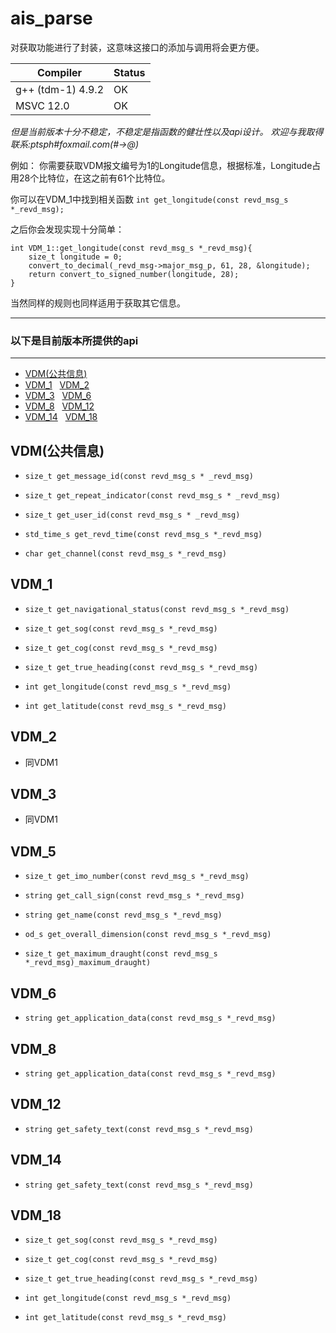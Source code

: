 # ais_parse

对获取功能进行了封装，这意味这接口的添加与调用将会更方便。

| Compiler     |  Status   |
|--------|--------|
| g++ (tdm-1) 4.9.2 | OK |
| MSVC 12.0 | OK |

*但是当前版本十分不稳定，不稳定是指函数的健壮性以及api设计。*
*欢迎与我取得联系:ptsph#foxmail.com(#->@)*

例如：
你需要获取VDM报文编号为1的Longitude信息，根据标准，Longitude占用28个比特位，在这之前有61个比特位。

你可以在VDM_1中找到相关函数 `int get_longitude(const revd_msg_s *_revd_msg);`

之后你会发现实现十分简单：

	int VDM_1::get_longitude(const revd_msg_s *_revd_msg){
		size_t longitude = 0;
		convert_to_decimal(_revd_msg->major_msg_p, 61, 28, &longitude);
		return convert_to_signed_number(longitude, 28);
	}

当然同样的规则也同样适用于获取其它信息。

----------

### 以下是目前版本所提供的api

----------
* [VDM(公共信息)](#VDM(公共信息)) &nbsp; 
* [VDM_1](#VDM_1) &nbsp; [VDM_2](#VDM_2) &nbsp; 
* [VDM_3](#VDM_3) &nbsp; [VDM_6](#VDM_6) &nbsp; 
* [VDM_8](#VDM_8) &nbsp; [VDM_12](#VDM_12) &nbsp; 
* [VDM_14](#VDM_14) &nbsp; [VDM_18](#VDM_18) &nbsp;


## VDM(公共信息)

- `size_t get_message_id(const revd_msg_s * _revd_msg)`

- `size_t get_repeat_indicator(const revd_msg_s * _revd_msg)`

- `size_t get_user_id(const revd_msg_s * _revd_msg)`

- `std_time_s get_revd_time(const revd_msg_s *_revd_msg)`

- `char get_channel(const revd_msg_s *_revd_msg)`

## VDM_1

- `size_t get_navigational_status(const revd_msg_s *_revd_msg)`

- `size_t get_sog(const revd_msg_s *_revd_msg)`

- `size_t get_cog(const revd_msg_s *_revd_msg)`

- `size_t get_true_heading(const revd_msg_s *_revd_msg)`

- `int get_longitude(const revd_msg_s *_revd_msg)`

- `int get_latitude(const revd_msg_s *_revd_msg)`


## VDM_2

- 同VDM1

## VDM_3

- 同VDM1

## VDM_5

- `size_t get_imo_number(const revd_msg_s *_revd_msg)`

- `string get_call_sign(const revd_msg_s *_revd_msg)`

- `string get_name(const revd_msg_s *_revd_msg)`

- `od_s get_overall_dimension(const revd_msg_s *_revd_msg)`

- `size_t get_maximum_draught(const revd_msg_s *_revd_msg)_maximum_draught)`


## VDM_6

- `string get_application_data(const revd_msg_s *_revd_msg)`

## VDM_8

- `string get_application_data(const revd_msg_s *_revd_msg)`

## VDM_12

- `string get_safety_text(const revd_msg_s *_revd_msg)`

## VDM_14

- `string get_safety_text(const revd_msg_s *_revd_msg)`

## VDM_18

- `size_t get_sog(const revd_msg_s *_revd_msg)`

- `size_t get_cog(const revd_msg_s *_revd_msg)`

- `size_t get_true_heading(const revd_msg_s *_revd_msg)`

- `int get_longitude(const revd_msg_s *_revd_msg)`

- `int get_latitude(const revd_msg_s *_revd_msg)`
